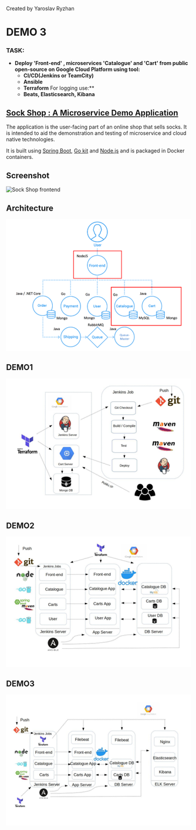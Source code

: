 Created by Yaroslav Ryzhan

# DEMO 3

### TASK: 
* **Deploy 'Front-end' , microservices 'Catalogue' and 'Cart' from public open-source on Google Cloud Platform using tool:**
   * **CI/CD(Jenkins or TeamCity)** 
   * **Ansible**
   * **Terraform**
For logging use:**
   * **Beats, Elasticsearch, Kibana** 


## [Sock Shop : A Microservice Demo Application](https://github.com/microservices-demo)

The application is the user-facing part of an online shop that sells socks. It is intended to aid the demonstration and testing of microservice and cloud native technologies.

It is built using [Spring Boot](http://projects.spring.io/spring-boot/), [Go kit](http://gokit.io) and [Node.js](https://nodejs.org/) and is packaged in Docker containers.

## Screenshot

![Sock Shop frontend](https://github.com/microservices-demo/microservices-demo.github.io/raw/master/assets/sockshop-frontend.png)

## Architecture

![Architecture diagram](https://github.com/ryzhan/Tasks_DevOps_SoftServe/blob/master/DEMO3/images/Architecture.png  "Architecture")

## DEMO1

![Task](https://github.com/ryzhan/Tasks_DevOps_SoftServe/blob/master/DEMO3/images/Task.jpg  "Task image")

## DEMO2

![Task](https://github.com/ryzhan/Tasks_DevOps_SoftServe/blob/master/DEMO3/images/demo2.jpg  "Demo2 image")

## DEMO3

![Task](https://github.com/ryzhan/Tasks_DevOps_SoftServe/blob/master/DEMO3/images/demo3.jpg  "Demo3 image")
